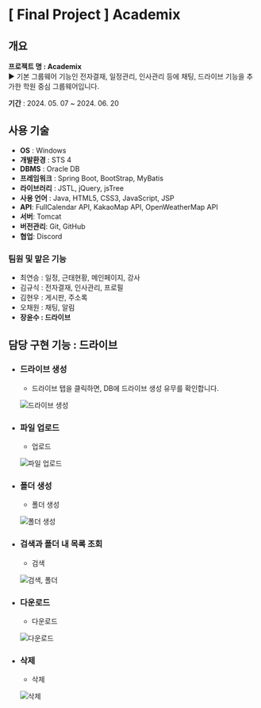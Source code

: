 # [ Final Project ] Academix

## 개요

**프로젝트 명 : Academix**  
▶ 기본 그룹웨어 기능인 전자결재, 일정관리, 인사관리 등에 채팅, 드라이브 기능을 추가한 학원 중심 그룹웨어입니다.  

**기간** : 2024. 05. 07 ~ 2024. 06. 20

## 사용 기술

- **OS** : Windows
- **개발환경** : STS 4
- **DBMS** : Oracle DB
- **프레임워크** : Spring Boot, BootStrap, MyBatis
- **라이브러리** : JSTL, jQuery, jsTree
- **사용 언어** : Java, HTML5, CSS3, JavaScript, JSP
- **API**: FullCalendar API, KakaoMap API, OpenWeatherMap API
- **서버**: Tomcat
- **버전관리**: Git, GitHub
- **협업**: Discord

### 팀원 및 맡은 기능

- 최연승 : 일정, 근태현황, 메인페이지, 강사
- 김규식 : 전자결재, 인사관리, 프로필
- 김현우 : 게시판, 주소록
- 오채원 : 채팅, 알림
- **장윤수 : 드라이브**

## 담당 구현 기능 : 드라이브
- ### 드라이브 생성
  - 드라이브 탭을 클릭하면, DB에 드라이브 생성 유무를 확인합니다.
    
  ![드라이브 생성](https://github.com/user-attachments/assets/033128a2-fd34-4ab1-bd6f-81ead92e8bc2)

- ### 파일 업로드
  - 업로드
  
  ![파일 업로드](https://github.com/user-attachments/assets/a6e74e6d-d56b-43e3-adb2-19ec61fd15be)
  
- ### 폴더 생성
  - 폴더 생성
    
  ![폴더 생성](https://github.com/user-attachments/assets/75c26b58-e52f-4588-abd3-056be416499b)

- ### 검색과 폴더 내 목록 조회
  - 검색
    
  ![검색, 폴더](https://github.com/user-attachments/assets/77ccab48-4b8c-45f3-bfd0-f9d75deedca9)

- ### 다운로드
  - 다운로드
 
  ![다운로드](https://github.com/user-attachments/assets/426ea80a-deb6-4749-9397-2876f92adaeb)

- ### 삭제
  - 삭제

  ![삭제](https://github.com/user-attachments/assets/e1f1c3c4-1c0f-4145-9cf3-1cc16fc1407f)
  
